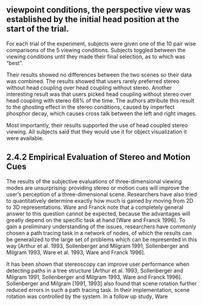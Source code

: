 ## viewpoint conditions, the perspective view was established by the initial head position at the start of the trial.

For each trial of the experiment, subjects were given one of the 10 pair wise comparisons of the 5 viewing conditions. Subjects toggled between the viewing conditions until they made their final selection, as to which was “best”. 

Their results showed no differences between the two scenes so their data was combined. The results showed that users rarely preferred stereo without head coupling over head coupling without stereo. Another interesting result was that users picked head coupling without stereo over head coupling with stereo 68% of the time. The authors attribute this result to the ghosting effect in the stereo conditions, caused by imperfect phosphor decay, which causes cross talk between the left and right images. 

Most importantly, their results supported the use of head coupled stereo viewing. All subjects said that they would use it for object visualization it were available.

## 2.4.2 Empirical Evaluation of Stereo and Motion Cues

The results of the subjective evaluations of three-dimensional viewing modes are unsurprising: providing stereo or motion cues will improve the user’s perception of a three-dimensional scene. Researchers have also tried to quantitatively determine exactly how much is gained by moving from 2D to 3D representations. Ware and Franck note that a completely general answer to this question cannot be expected, because the advantages will greatly depend on the specific task at hand [Ware and Franck 1996]. To gain a preliminary understanding of the issues, researchers have commonly chosen a path tracing task in a network of nodes, of which the results can be generalized to the large set of problems which can be represented in this way [Arthur et al. 1993, Sollenberger and Milgram 1991, Sollenberger and Milgram 1993, Ware et al. 1993, Ware and Franck 1996]. 

It has been shown that stereoscopy can improve user performance when detecting paths in a tree structure [Arthur et al. 1993, Sollenberger and Milgram 1991, Sollenberger and Milgram 1993, Ware and Franck 1996]. Sollenberger and Milgram [1991, 1993] also found that scene rotation further reduced errors in such a path tracing task. In their implementation, scene rotation was controlled by the system. In a follow up study, Ware